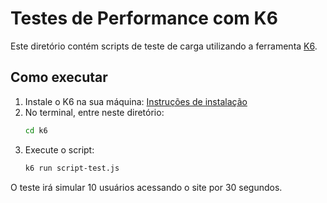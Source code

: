 # Testes de Performance com K6

Este diretório contém scripts de teste de carga utilizando a ferramenta [K6](https://k6.io).

## Como executar

1. Instale o K6 na sua máquina: [Instruções de instalação](https://k6.io/docs/getting-started/installation/)
2. No terminal, entre neste diretório:
   ```bash
   cd k6
   ```
3. Execute o script:
   ```bash
   k6 run script-test.js
   ```

O teste irá simular 10 usuários acessando o site por 30 segundos.
